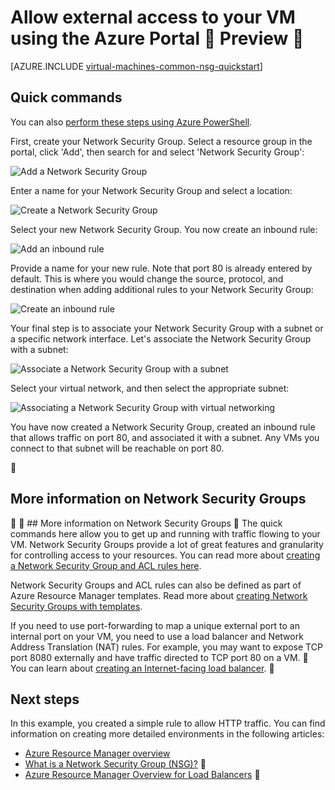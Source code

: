 <properties
   pageTitle="Allow external access to a VM using the portal | Microsoft Azure"
   description="Learn how to open a port / create an endpoint that allows access to your VM using the resource manager deployment model in the Azure Portal"
   services="virtual-machines-windows"
   documentationCenter=""
   authors="iainfoulds"
   manager="timlt"
   editor=""/>

<tags
	ms.service="virtual-machines-windows"
	ms.date="05/24/2016"
	wacn.date=""/>

# Allow external access to your VM using the Azure Portal  Preview 
[AZURE.INCLUDE [virtual-machines-common-nsg-quickstart](../includes/virtual-machines-common-nsg-quickstart.md)]

## Quick commands
You can also [perform these steps using Azure PowerShell](/documentation/articles/virtual-machines-windows-nsg-quickstart-powershell/).

First, create your Network Security Group. Select a resource group in the portal, click 'Add', then search for and select 'Network Security Group':

![Add a Network Security Group](./media/virtual-machines-windows-nsg-quickstart-portal/add-nsg.png)

Enter a name for your Network Security Group and select a location:

![Create a Network Security Group](./media/virtual-machines-windows-nsg-quickstart-portal/create-nsg.png)

Select your new Network Security Group. You now create an inbound rule:

![Add an inbound rule](./media/virtual-machines-windows-nsg-quickstart-portal/add-inbound-rule.png)

Provide a name for your new rule. Note that port 80 is already entered by default. This is where you would change the source, protocol, and destination when adding additional rules to your Network Security Group:

![Create an inbound rule](./media/virtual-machines-windows-nsg-quickstart-portal/create-inbound-rule.png)

Your final step is to associate your Network Security Group with a subnet or a specific network interface. Let's associate the Network Security Group with a subnet:

![Associate a Network Security Group with a subnet](./media/virtual-machines-windows-nsg-quickstart-portal/associate-subnet.png)

Select your virtual network, and then select the appropriate subnet:

![Associating a Network Security Group with virtual networking](./media/virtual-machines-windows-nsg-quickstart-portal/select-vnet-subnet.png)

You have now created a Network Security Group, created an inbound rule that allows traffic on port 80, and associated it with a subnet. Any VMs you connect to that subnet will be reachable on port 80.



## More information on Network Security Groups


##<a name="more-information-on-network-security-groups"></a> More information on Network Security Groups

The quick commands here allow you to get up and running with traffic flowing to your VM. Network Security Groups provide a lot of great features and granularity for controlling access to your resources. You can read more about [creating a Network Security Group and ACL rules here](/documentation/articles/virtual-networks-create-nsg-arm-ps/).

Network Security Groups and ACL rules can also be defined as part of Azure Resource Manager templates. Read more about [creating Network Security Groups with templates](/documentation/articles/virtual-networks-create-nsg-arm-template/).

If you need to use port-forwarding to map a unique external port to an internal port on your VM, you need to use a load balancer and Network Address Translation (NAT) rules. For example, you may want to expose TCP port 8080 externally and have traffic directed to TCP port 80 on a VM.  You can learn about [creating an Internet-facing load balancer](/documentation/articles/load-balancer-get-started-internet-arm-ps/). 

## Next steps
In this example, you created a simple rule to allow HTTP traffic. You can find information on creating more detailed environments in the following articles:

- [Azure Resource Manager overview](/documentation/articles/resource-group-overview/)
- [What is a Network Security Group (NSG)?](/documentation/articles/virtual-networks-nsg/)

- [Azure Resource Manager Overview for Load Balancers](/documentation/articles/load-balancer-arm/)

